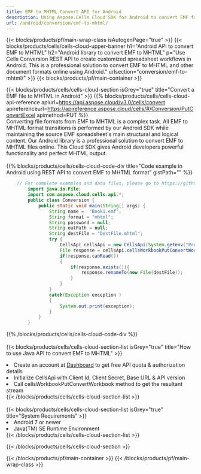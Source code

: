 ```yaml
---
title: EMF to MHTML Convert API for Android 
description: Using Aspose.Cells Cloud SDK for Android to convert EMF format file to MHTML format file. 
url: /android/conversion/emf-to-mhtml/
---
```



{{< blocks/products/pf/main-wrap-class isAutogenPage="true" >}}
{{< blocks/products/cells/cells-cloud-upper-banner h1="Android API to convert EMF to MHTML" h2="Android library to convert EMF to MHTML" p="Use Cells Conversion REST API to create customized spreadsheet workflows in Android. This is a professional solution to convert EMF to MHTML and other document formats online using Android." urlsection="conversion/emf-to-mhtml/" >}}
{{< blocks/products/pf/main-container >}}

{{< blocks/products/cells/cells-cloud-section isGrey="true"  title="Convert a EMF file to MHTML in Android" >}}
{{% blocks/products/cells/cells-cloud-api-reference  apiurl=https://api.aspose.cloud/v3.0/cells/convert  apireferenceurl=https://apireference.aspose.cloud/cells/#/Conversion/PutConvertExcel  apimethod=PUT %}}
<br/>
Converting file formats from EMF to MHTML is a complex task. All EMF to MHTML format transitions is performed by our Android SDK while maintaining the source EMF spreadsheet's main structural and logical content. Our Android library is a professional solution to convert EMF to MHTML files online. This Cloud SDK gives Android developers powerful functionality and perfect MHTML output.
<br/>
<br/>
{{% blocks/products/cells/cells-cloud-code-div title="Code example in Android using REST API to convert EMF to MHTML format" gistPath="" %}}
 
```java
    // For complete examples and data files, please go to https://github.com/aspose-cells-cloud/aspose-cells-cloud-android/
        import java.io.File;
        import com.aspose.cloud.cells.api.*;
        public class Conversion {
            public static void main(String[] args) {
                String name =  "Book1.emf";
                String format = "mhtml";
                String password = null;
                String outPath = null;
                String destFile = "DestFile.mhtml";
                try {
                    CellsApi cellsApi = new CellsApi(System.getenv("ProductClientId"), System.getenv("ProductClientSecret"));
                    File response = cellsApi.cellsWorkbookPutConvertWorkbook(new File(name), format, password, outPath, null,null);            
                    if(response.canRead())
                    {
                        if(response.exists()){
                            response.renameTo(new File(destFile));
                        }                
                    }
                }
                catch(Exception exception )
                {
                    System.out.print(exception);
                }
            }
        }
```
 
{{% /blocks/products/cells/cells-cloud-code-div  %}}
<br/>
<br/>
{{< blocks/products/cells/cells-cloud-section-list isGrey="true"  title="How to use Java API to convert  EMF to MHTML" >}}
<li>Create an account at <a href="https://dashboard.aspose.cloud/">Dashboard</a> to get free API quota & authorization details</li>
<li>Initialize CellsApi with Client Id, Client Secret, Base URL & API version</li>
<li>Call cellsWorkbookPutConvertWorkbook method to get the resultant stream</li>
{{< /blocks/products/cells/cells-cloud-section-list >}}
<br/>
<br/>
{{< blocks/products/cells/cells-cloud-section-list isGrey="true"  title="System Requirements" >}}
<li>Android 7 or newer</li>
<li>Java(TM) SE Runtime Environment</li>
{{< /blocks/products/cells/cells-cloud-section-list >}}

{{< /blocks/products/cells/cells-cloud-section >}}

{{< /blocks/products/pf/main-container >}}
{{< /blocks/products/pf/main-wrap-class >}}
